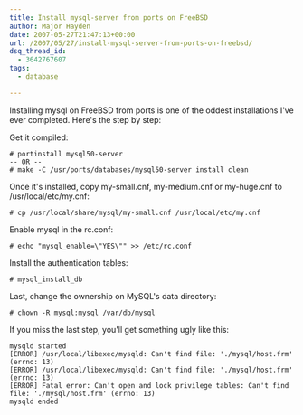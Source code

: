 ```yaml
---
title: Install mysql-server from ports on FreeBSD
author: Major Hayden
date: 2007-05-27T21:47:13+00:00
url: /2007/05/27/install-mysql-server-from-ports-on-freebsd/
dsq_thread_id:
  - 3642767607
tags:
  - database

---
```

Installing mysql on FreeBSD from ports is one of the oddest installations I've ever completed. Here's the step by step:

Get it compiled:

```
# portinstall mysql50-server
-- OR --
# make -C /usr/ports/databases/mysql50-server install clean
```

Once it's installed, copy my-small.cnf, my-medium.cnf or my-huge.cnf to /usr/local/etc/my.cnf:

`# cp /usr/local/share/mysql/my-small.cnf /usr/local/etc/my.cnf`

Enable mysql in the rc.conf:

`# echo "mysql_enable=\"YES\"" >> /etc/rc.conf`

Install the authentication tables:

`# mysql_install_db`

Last, change the ownership on MySQL's data directory:

`# chown -R mysql:mysql /var/db/mysql`

If you miss the last step, you'll get something ugly like this:

```
mysqld started
[ERROR] /usr/local/libexec/mysqld: Can't find file: './mysql/host.frm' (errno: 13)
[ERROR] /usr/local/libexec/mysqld: Can't find file: './mysql/host.frm' (errno: 13)
[ERROR] Fatal error: Can't open and lock privilege tables: Can't find file: './mysql/host.frm' (errno: 13)
mysqld ended
```
